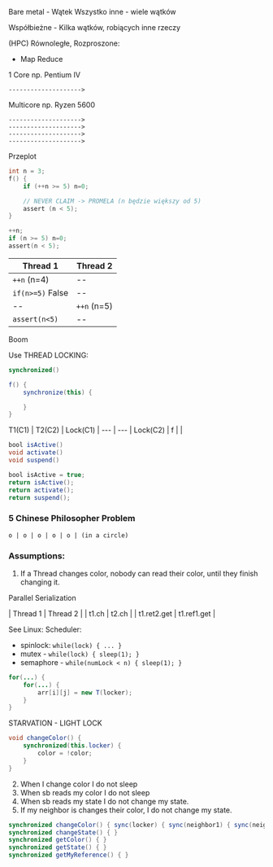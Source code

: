 Bare metal - Wątek
Wszystko inne - wiele wątków

Współbieżne - Kilka wątków, robiących inne rzeczy 

(HPC) Równoległe, Rozproszone:
- Map Reduce 


1 Core np. Pentium IV

```
-------------------->
```

Multicore np. Ryzen 5600

```
-------------------->
-------------------->
-------------------->
-------------------->
```

Przeplot

```c
int n = 3;
f() {
    if (++n >= 5) n=0;

    // NEVER CLAIM -> PROMELA (n będzie większy od 5)
    assert (n < 5);
}
```

```c
++n;
if (n >= 5) n=0;
assert(n < 5);
```

| Thread 1 | Thread 2   |
|----------|------------|
| `++n` (n=4) | --      |
| `if(n>=5)` False | -- |
| -- | `++n` (n=5)      |
| `assert(n<5)` | --    |
Boom

Use THREAD LOCKING:
```java
synchronized()
```

```java
f() {
    synchronize(this) {

    }
}
```

T1(C1)   | T2(C2)   |
Lock(C1) | ---      |
---      | Lock(C2) |
f        |          |

```java
bool isActive()
void activate()
void suspend()
```

```java
bool isActive = true;
return isActive();
return activate();
return suspend(); 
```

### 5 Chinese Philosopher Problem

```
o | o | o | o | o | (in a circle)
```

### Assumptions:
1. If a Thread changes color, nobody can read their color, until they finish changing it.

Parallel Serialization

| Thread 1    | Thread 2    |
| t1.ch       | t2.ch       |
| t1.ret2.get | t1.ref1.get |

See Linux: Scheduler:
- spinlock: `while(lock) { ... }`
- mutex - `while(lock) { sleep(1); }`
- semaphore - `while(numLock < n) { sleep(1); }`

```java
for(...) {
    for(...) {
        arr[i][j] = new T(locker);
    }
}
```

STARVATION - LIGHT LOCK

```java
void changeColor() {
    synchronized(this.locker) {
        color = !color;
    }
}
```

2. When I change color I do not sleep
3. When sb reads my color I do not sleep
4. When sb reads my state I do not change my state. 
5. If my neighbor is changes their color, I do not change my state.

```java
synchronized changeColor() { sync(locker) { sync(neighbor1) { sync(neighbor2) { ... } } } }
synchronized changeState() { }
synchronized getColor() { }
synchronized getState() { }
synchronized getMyReference() { }
```